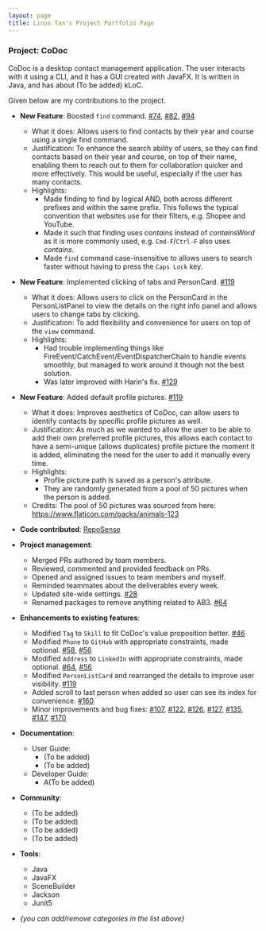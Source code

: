 ```yaml
---
layout: page
title: Linus Tan's Project Portfolio Page
---
```


### Project: CoDoc

CoDoc is a desktop contact management application. The user interacts with it using a CLI, and it has a GUI created with JavaFX. It is written in Java, and has about (To be added) kLoC.

Given below are my contributions to the project.

* **New Feature**: Boosted `find` command. [#74](https://github.com/AY2223S2-CS2103T-F12-2/tp/pull/74), [#82](https://github.com/AY2223S2-CS2103T-F12-2/tp/pull/82), [#94](https://github.com/AY2223S2-CS2103T-F12-2/tp/pull/94)
  * What it does: Allows users to find contacts by their year and course using a single find command. 
  * Justification: To enhance the search ability of users, so they can find contacts based on their year and course, on top of their name, enabling them to reach out to them for collaboration quicker and more effectively. This would be useful, especially if the user has many contacts.
  * Highlights: 
    * Made finding to find by logical AND, both across different prefixes and within the same prefix. This follows the typical convention that websites use for their filters, e.g. Shopee and YouTube.
    * Made it such that finding uses _contains_ instead of _containsWord_ as it is more commonly used, e.g. `Cmd-F`/`Ctrl-F` also uses _contains_.
    * Made `find` command case-insensitive to allows users to search faster without having to press the `Caps Lock` key.
* **New Feature**: Implemented clicking of tabs and PersonCard. [#119](https://github.com/AY2223S2-CS2103T-F12-2/tp/pull/119)
  * What it does: Allows users to click on the PersonCard in the PersonListPanel to view the details on the right info panel and allows users to change tabs by clicking.
  * Justification: To add flexibility and convenience for users on top of the `view` command.
  * Highlights:
    * Had trouble implementing things like FireEvent/CatchEvent/EventDispatcherChain to handle events smoothly, but managed to work around it though not the best solution.
    * Was later improved with Harin's fix. [#129](https://github.com/AY2223S2-CS2103T-F12-2/tp/pull/129)
* **New Feature**: Added default profile pictures. [#119](https://github.com/AY2223S2-CS2103T-F12-2/tp/pull/119)
  * What it does: Improves aesthetics of CoDoc, can allow users to identify contacts by specific profile pictures as well.
  * Justification: As much as we wanted to allow the user to be able to add their own preferred profile pictures, this allows each contact to have a semi-unique (allows duplicates) profile picture the moment it is added, eliminating the need for the user to add it manually every time.
  * Highlights:
    * Profile picture path is saved as a person's attribute.
    * They are randomly generated from a pool of 50 pictures when the person is added.
  * Credits: The pool of 50 pictures was sourced from here: https://www.flaticon.com/packs/animals-123

* **Code contributed**: [RepoSense](https://nus-cs2103-ay2223s2.github.io/tp-dashboard/?search=&sort=groupTitle&sortWithin=title&timeframe=commit&mergegroup=&groupSelect=groupByRepos&breakdown=true&checkedFileTypes=docs~functional-code~test-code~other&since=2023-02-17&tabOpen=true&tabType=authorship&tabAuthor=linustws&tabRepo=AY2223S2-CS2103T-F12-2%2Ftp%5Bmaster%5D&authorshipIsMergeGroup=false&authorshipFileTypes=docs~functional-code~test-code~other&authorshipIsBinaryFileTypeChecked=false&authorshipIsIgnoredFilesChecked=false)

* **Project management**:
    * Merged PRs authored by team members.
    * Reviewed, commented and provided feedback on PRs.
    * Opened and assigned issues to team members and myself.
    * Reminded teammates about the deliverables every week.
    * Updated site-wide settings. [#28](https://github.com/AY2223S2-CS2103T-F12-2/tp/pull/28)
    * Renamed packages to remove anything related to AB3. [#64](https://github.com/AY2223S2-CS2103T-F12-2/tp/pull/64)

* **Enhancements to existing features**:
  * Modified `Tag` to `Skill` to fit CoDoc's value proposition better. [#46](https://github.com/AY2223S2-CS2103T-F12-2/tp/pull/46)
  * Modified `Phone` to `GitHub` with appropriate constraints, made optional. [#58](https://github.com/AY2223S2-CS2103T-F12-2/tp/pull/58), [#56](https://github.com/AY2223S2-CS2103T-F12-2/tp/pull/56)
  * Modified `Address` to `LinkedIn` with appropriate constraints, made optional. [#64](https://github.com/AY2223S2-CS2103T-F12-2/tp/pull/64), [#56](https://github.com/AY2223S2-CS2103T-F12-2/tp/pull/56)
  * Modified `PersonListCard` and rearranged the details to improve user visibility. [#119](https://github.com/AY2223S2-CS2103T-F12-2/tp/pull/119)
  * Added scroll to last person when added so user can see its index for convenience. [#160](https://github.com/AY2223S2-CS2103T-F12-2/tp/pull/160)
  * Minor improvements and bug fixes: [#107](https://github.com/AY2223S2-CS2103T-F12-2/tp/pull/107), [#122](https://github.com/AY2223S2-CS2103T-F12-2/tp/pull/122), [#126](https://github.com/AY2223S2-CS2103T-F12-2/tp/pull/126), [#127](https://github.com/AY2223S2-CS2103T-F12-2/tp/pull/127), [#135](https://github.com/AY2223S2-CS2103T-F12-2/tp/pull/135), [#147](https://github.com/AY2223S2-CS2103T-F12-2/tp/pull/147), [#170](https://github.com/AY2223S2-CS2103T-F12-2/tp/pull/170)

* **Documentation**:
  * User Guide:
    * (To be added)
    * (To be added)
  * Developer Guide:
    * A(To be added)

* **Community**:
  * (To be added)
  * (To be added)
  * (To be added)
  * (To be added)

* **Tools**:
    * Java
    * JavaFX
    * SceneBuilder
    * Jackson
    * Junit5

* _{you can add/remove categories in the list above}_
